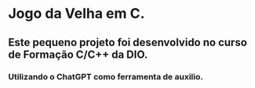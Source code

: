 # Jogo da Velha em C.

## Este pequeno projeto foi desenvolvido no curso de Formação C/C++ da DIO.

### Utilizando o ChatGPT como ferramenta de auxilio.
